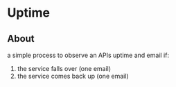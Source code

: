 # Uptime
## About
a simple process to observe an APIs uptime and email if:

1) the service falls over (one email)
2) the service comes back up (one email)
